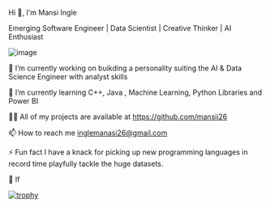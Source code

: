 


Hi 👋, I'm Mansi Ingle

<!--
**mansii26/mansii26** is a ✨ _special_ ✨ repository because its `README.md` (this file) appears on your GitHub profile.

Here are some ideas to get you started:

- 🔭 I’m currently working on ...
- 🌱 I’m currently learning ...
- 👯 I’m looking to collaborate on ...
- 🤔 I’m looking for help with ...
- 💬 Ask me about ...
- 📫 How to reach me: ...
- 😄 Pronouns: ...
- ⚡ Fun fact: ...
-->

Emerging Software Engineer | Data Scientist  | Creative Thinker | AI Enthusiast

![image](https://github.com/user-attachments/assets/42cb01fa-741b-489a-8d63-30cce3abf712)



🔭 I’m currently working on buikding a personality suiting the AI & Data Science Engineer with analyst skills

🌱 I’m currently learning C++, Java , Machine Learning, Python Libraries and Power BI

👨‍💻 All of my projects are available at  https://github.com/mansii26

📫 How to reach me inglemanasi26@gmail.com

⚡ Fun fact I have a knack for picking up new programming languages in record time playfully tackle the huge datasets.

🤔 If 




[![trophy](https://github-profile-trophy.vercel.app/?username=ryo-ma)](https://github.com/ryo-ma/github-profile-trophy)



